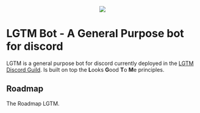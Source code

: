 
<p align="center"><img src="https://avatars.githubusercontent.com/u/87933799?s=300&u=755d4275799ee8808fef76dfcd8185fe597fefa7&v=4" /></p>

# LGTM Bot - A General Purpose bot for discord
LGTM is a general purpose bot for discord currently deployed in the [LGTM Discord Guild](https://discord.gg/dQ5e82JZ). Is built on top the **L**ooks **G**ood **T**o **M**e principles. 

## Roadmap
The Roadmap LGTM. 